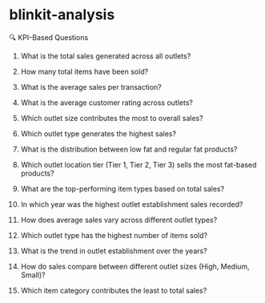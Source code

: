 # blinkit-analysis
🔍 KPI-Based Questions

1. What is the total sales generated across all outlets?


2. How many total items have been sold?


3. What is the average sales per transaction?


4. What is the average customer rating across outlets?


5. Which outlet size contributes the most to overall sales?


6. Which outlet type generates the highest sales?


7. What is the distribution between low fat and regular fat products?


8. Which outlet location tier (Tier 1, Tier 2, Tier 3) sells the most fat-based products?


9. What are the top-performing item types based on total sales?


10. In which year was the highest outlet establishment sales recorded?


11. How does average sales vary across different outlet types?


12. Which outlet type has the highest number of items sold?


13. What is the trend in outlet establishment over the years?


14. How do sales compare between different outlet sizes (High, Medium, Small)?


15. Which item category contributes the least to total sales?

